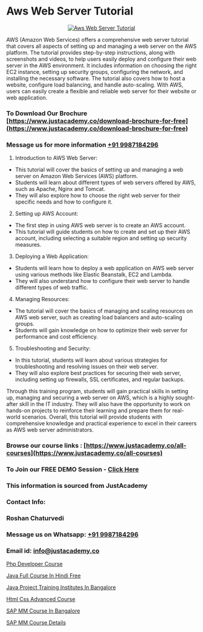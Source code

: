 # Aws Web Server Tutorial

<p align="center">
  <a href="https://justacademy.co/course-detail/aws-training">
    <img src="https://justacademy.co/storage2/course_image/1710409956_course_image.webp" alt="Aws Web Server Tutorial">
  </a>
</p>


AWS (Amazon Web Services) offers a comprehensive web server tutorial that covers all aspects of setting up and managing a web server on the AWS platform. The tutorial provides step-by-step instructions, along with screenshots and videos, to help users easily deploy and configure their web server in the AWS environment. It includes information on choosing the right EC2 instance, setting up security groups, configuring the network, and installing the necessary software. The tutorial also covers how to host a website, configure load balancing, and handle auto-scaling. With AWS, users can easily create a flexible and reliable web server for their website or web application. 
### To Download Our Brochure [https://www.justacademy.co/download-brochure-for-free](https://www.justacademy.co/download-brochure-for-free)
### Message us for more information [+91 9987184296](https://api.whatsapp.com/send?phone=919987184296)
1) Introduction to AWS Web Server:
- This tutorial will cover the basics of setting up and managing a web server on Amazon Web Services (AWS) platform.
- Students will learn about different types of web servers offered by AWS, such as Apache, Nginx and Tomcat.
- They will also explore how to choose the right web server for their specific needs and how to configure it.

2) Setting up AWS Account:
- The first step in using AWS web server is to create an AWS account.
- This tutorial will guide students on how to create and set up their AWS account, including selecting a suitable region and setting up security measures.

3) Deploying a Web Application:
- Students will learn how to deploy a web application on AWS web server using various methods like Elastic Beanstalk, EC2 and Lambda.
- They will also understand how to configure their web server to handle different types of web traffic.

4) Managing Resources:
- The tutorial will cover the basics of managing and scaling resources on AWS web server, such as creating load balancers and auto-scaling groups.
- Students will gain knowledge on how to optimize their web server for performance and cost efficiency.

5) Troubleshooting and Security:
- In this tutorial, students will learn about various strategies for troubleshooting and resolving issues on their web server.
- They will also explore best practices for securing their web server, including setting up firewalls, SSL certificates, and regular backups.

Through this training program, students will gain practical skills in setting up, managing and securing a web server on AWS, which is a highly sought-after skill in the IT industry. They will also have the opportunity to work on hands-on projects to reinforce their learning and prepare them for real-world scenarios. Overall, this tutorial will provide students with comprehensive knowledge and practical experience to excel in their careers as AWS web server administrators.

### Browse our course links : [https://www.justacademy.co/all-courses](https://www.justacademy.co/all-courses) 
### To Join our FREE DEMO Session - [Click Here](https://www.justacademy.co/register-for-course-demo)


### This information is sourced from JustAcademy
### Contact Info:
### Roshan Chaturvedi
### Message us on Whatsapp: [+91 9987184296](https://api.whatsapp.com/send?phone=919987184296)
### Email id: [info@justacademy.co](mailto:info@justacademy.co)
                
[Php Developer Course](https://www.linkedin.com/pulse/php-developer-course-justacademy-berlin-uwede?trackingId=qT42dvzXYljkmay%2Fk7SDDQ%3D%3D&lipi=urn%3Ali%3Apage%3Ad_flagship3_company_admin%3BWtIq9U3gRByMpXlbn9mh%2Bw%3D%3D)

[Java Full Course In Hindi Free](https://www.linkedin.com/pulse/java-full-course-hindi-free-justacademy-coimbatore-xsoxc/)

[Java Project Training Institutes In Bangalore](https://medium.com/@roneet705/java-project-training-institutes-in-bangalore-140e2b53676f)

[Html Css Advanced Course](https://medium.com/@roneet705/html-css-advanced-course-793b512c460e)

[SAP MM Course In Bangalore](https://justacademyin.github.io/Articles/SAP-MM-Course-In-Bangalore)

[SAP MM Course Details](https://justacademyin.github.io/Articles/SAP-MM-Course-Details)

